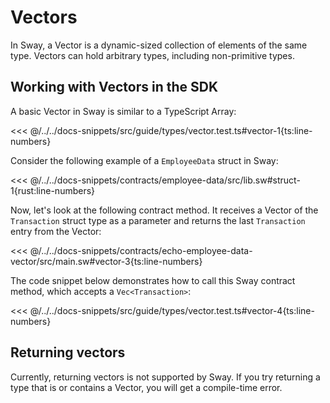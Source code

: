 # Vectors

In Sway, a Vector is a dynamic-sized collection of elements of the same type. Vectors can hold arbitrary types, including non-primitive types.

## Working with Vectors in the SDK

A basic Vector in Sway is similar to a TypeScript Array:

<<< @/../../docs-snippets/src/guide/types/vector.test.ts#vector-1{ts:line-numbers}

Consider the following example of a `EmployeeData` struct in Sway:

<<< @/../../docs-snippets/contracts/employee-data/src/lib.sw#struct-1{rust:line-numbers}

Now, let's look at the following contract method. It receives a Vector of the `Transaction` struct type as a parameter and returns the last `Transaction` entry from the Vector:

<<< @/../../docs-snippets/contracts/echo-employee-data-vector/src/main.sw#vector-3{ts:line-numbers}

The code snippet below demonstrates how to call this Sway contract method, which accepts a `Vec<Transaction>`:

<<< @/../../docs-snippets/src/guide/types/vector.test.ts#vector-4{ts:line-numbers}

## Returning vectors

Currently, returning vectors is not supported by Sway. If you try returning a type that is or contains a Vector, you will get a compile-time error.
